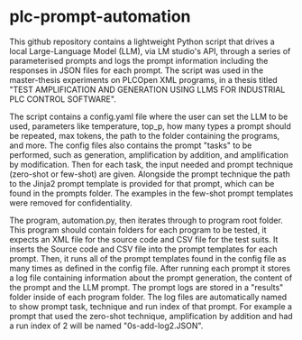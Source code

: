 # plc-prompt-automation 

This github repository contains a lightweight Python script that drives a local Large-Language Model (LLM), via LM studio's API, through a series of parameterised prompts and logs the prompt information including the responses in JSON files for each prompt. The script was used in the master-thesis experiments on PLCOpen XML programs, in a thesis titled "TEST AMPLIFICATION AND GENERATION USING LLMS FOR INDUSTRIAL PLC CONTROL SOFTWARE". 

The script contains a config.yaml file where the user can set the LLM to be used, parameters like temperature, top_p, how many types a prompt should be repeated, max tokens, the path to the folder containing the programs, and more. The config files also contains the prompt "tasks" to be performed, such as generation, amplification by addition, and amplification by modification. Then for each task, the input needed and prompt technique (zero-shot or few-shot) are given. Alongside the prompt technique the path to the Jinja2 prompt template is provided for that prompt, which can be found in the prompts folder. The examples in the few-shot prompt templates were removed for confidentiality.

The program, automation.py, then iterates through to program root folder. This program should contain folders for each program to be tested, it expects an XML file for the source code and CSV file for the test suits. It inserts the Source code and CSV file into the prompt templates for each prompt. Then, it runs all of the prompt templates found in the config file as many times as defined in the config file. After running each prompt it stores a log file containing information about the prompt generation, the content of the prompt and the LLM prompt. The prompt logs are stored in a "results" folder inside of each program folder. The log files are automatically named to show prompt task, technique and run index of that prompt. For example a prompt that used the zero-shot technique, amplification by addition and had a run index of 2 will be named "0s-add-log2.JSON".
